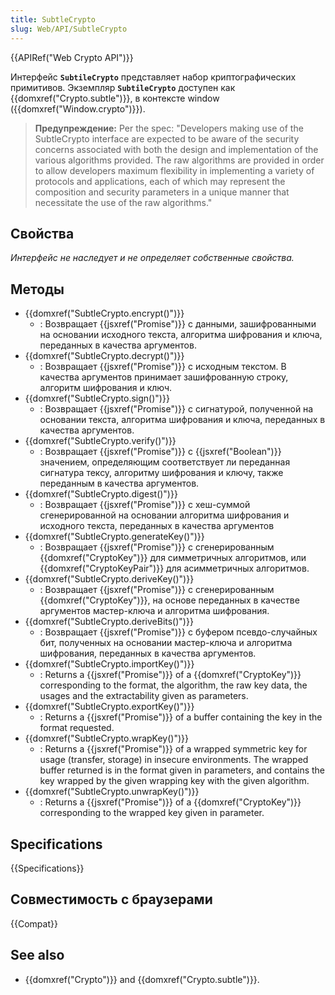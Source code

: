 ```yaml
---
title: SubtleCrypto
slug: Web/API/SubtleCrypto
---
```


{{APIRef("Web Crypto API")}}

Интерфейс **`SubtileCrypto`** представляет набор криптографических примитивов. Экземпляр **`SubtileCrypto`** доступен как {{domxref("Crypto.subtle")}}, в контексте window ({{domxref("Window.crypto")}}).

> **Предупреждение:** Per the spec: "Developers making use of the SubtleCrypto interface are expected to be aware of the security concerns associated with both the design and implementation of the various algorithms provided. The raw algorithms are provided in order to allow developers maximum flexibility in implementing a variety of protocols and applications, each of which may represent the composition and security parameters in a unique manner that necessitate the use of the raw algorithms."

## Свойства

_Интерфейс не наследует и не определяет собственные свойства._

## Методы

- {{domxref("SubtleCrypto.encrypt()")}}
  - : Возвращает {{jsxref("Promise")}} с данными, зашифрованными на основании исходного текста, алгоритма шифрования и ключа, переданных в качества аргументов.
- {{domxref("SubtleCrypto.decrypt()")}}
  - : Возвращает {{jsxref("Promise")}} с исходным текстом. В качества аргументов принимает зашифрованную строку, алгоритм шифрования и ключ.
- {{domxref("SubtleCrypto.sign()")}}
  - : Возвращает {{jsxref("Promise")}} с сигнатурой, полученной на основании текста, алгоритма шифрования и ключа, переданных в качества аргументов.
- {{domxref("SubtleCrypto.verify()")}}
  - : Возвращает {{jsxref("Promise")}} с {{jsxref("Boolean")}} значением, определяющим соответствует ли переданная сигнатура тексу, алгоритму шифрования и ключу, также переданным в качества аргументов.
- {{domxref("SubtleCrypto.digest()")}}
  - : Возвращает {{jsxref("Promise")}} с хеш-суммой сгенерированной на основании алгоритма шифрования и исходного текста, переданных в качества аргументов
- {{domxref("SubtleCrypto.generateKey()")}}
  - : Возвращает {{jsxref("Promise")}} с сгенерированным {{domxref("CryptoKey")}} для симметричных алгоритмов, или {{domxref("CryptoKeyPair")}} для асимметричных алгоритмов.
- {{domxref("SubtleCrypto.deriveKey()")}}
  - : Возвращает {{jsxref("Promise")}} с сгенерированным {{domxref("CryptoKey")}}, на основе переданных в качестве аргументов мастер-ключа и алгоритма шифрования.
- {{domxref("SubtleCrypto.deriveBits()")}}
  - : Возвращает {{jsxref("Promise")}} с буфером псевдо-случайных бит, полученных на основании мастер-ключа и алгоритма шифрования, переданных в качества аргументов.
- {{domxref("SubtleCrypto.importKey()")}}
  - : Returns a {{jsxref("Promise")}} of a {{domxref("CryptoKey")}} corresponding to the format, the algorithm, the raw key data, the usages and the extractability given as parameters.
- {{domxref("SubtleCrypto.exportKey()")}}
  - : Returns a {{jsxref("Promise")}} of a buffer containing the key in the format requested.
- {{domxref("SubtleCrypto.wrapKey()")}}
  - : Returns a {{jsxref("Promise")}} of a wrapped symmetric key for usage (transfer, storage) in insecure environments. The wrapped buffer returned is in the format given in parameters, and contains the key wrapped by the given wrapping key with the given algorithm.
- {{domxref("SubtleCrypto.unwrapKey()")}}
  - : Returns a {{jsxref("Promise")}} of a {{domxref("CryptoKey")}} corresponding to the wrapped key given in parameter.

## Specifications

{{Specifications}}

## Совместимость с браузерами

{{Compat}}

## See also

- {{domxref("Crypto")}} and {{domxref("Crypto.subtle")}}.
